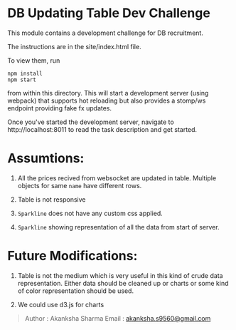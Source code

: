 DB Updating Table Dev Challenge
===============================

This module contains a development challenge for DB recruitment.

The instructions are in the site/index.html file.

To view them, run

```
npm install
npm start
```

from within this directory.  This will start a development server (using webpack)
that supports hot reloading but also provides a stomp/ws endpoint providing fake
fx updates.

Once you've started the development server, navigate to http://localhost:8011
to read the task description and get started.

Assumtions:
===========

1) All the prices recived from websocket are updated in table. Multiple objects for same `name` have different rows.

2) Table is not responsive

3) `Sparkline` does not have any custom css applied.

4) `Sparkline` showing representation of all the data from start of server.


Future Modifications:
=====================
1) Table is not the medium which is very useful in this kind of crude data representation. Either data should be cleaned up or charts or some kind of color representation should be used.

2) We could use d3.js for charts



>Author : Akanksha Sharma
>Email : akanksha.s9560@gmail.com
